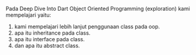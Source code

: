 Pada Deep Dive Into Dart Object Oriented Programming (exploration) kami mempelajari yaitu:

1. kami mempelajari lebih lanjut penggunaan class pada oop.
2. apa itu inheritance pada class.
3. apa itu interface pada class.
4. dan apa itu abstract class.